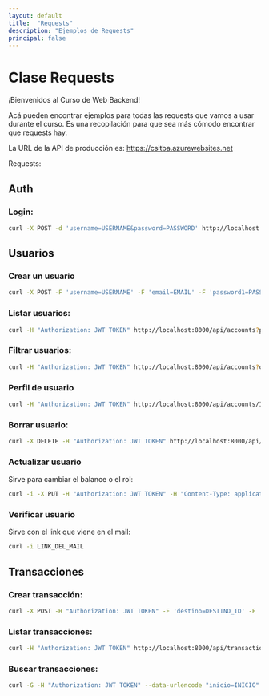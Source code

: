 ```yaml
---
layout: default
title:  "Requests"
description: "Ejemplos de Requests"
principal: false
---
```


# Clase Requests

¡Bienvenidos al Curso de Web Backend!

Acá pueden encontrar ejemplos para todas las requests que vamos a usar durante el curso. Es una recopilación para que sea más cómodo encontrar que requests hay.

La URL de la API de producción es: https://csitba.azurewebsites.net

Requests:

## Auth

### Login:
```bash
curl -X POST -d 'username=USERNAME&password=PASSWORD' http://localhost:8000/api/auth/login
```

## Usuarios

### Crear un usuario
```bash
curl -X POST -F 'username=USERNAME' -F 'email=EMAIL' -F 'password1=PASSWORD' -F 'password2=PASSWORD' http://localhost:8000/api/accounts
```

### Listar usuarios:
```bash
curl -H "Authorization: JWT TOKEN" http://localhost:8000/api/accounts?p=P&s=S
```

### Filtrar usuarios:
```bash
curl -H "Authorization: JWT TOKEN" http://localhost:8000/api/accounts?q=BUSQUEDA&p=P&s=S
```

### Perfil de usuario
```bash
curl -H "Authorization: JWT TOKEN" http://localhost:8000/api/accounts/ID
```

### Borrar usuario:
```bash
curl -X DELETE -H "Authorization: JWT TOKEN" http://localhost:8000/api/accounts/ID
```

### Actualizar usuario
Sirve para cambiar el balance o el rol:
```bash
curl -i -X PUT -H "Authorization: JWT TOKEN" -H "Content-Type: application/json" http://localhost:8000/api/accounts/ID -d '{"balance": BALANCE,"email": "EMAIL","groups": [{"name": "GRUPO"}],"id": ID,"username": "USERNAME"}'
```

### Verificar usuario
Sirve con el link que viene en el mail:
```bash
curl -i LINK_DEL_MAIL
```

## Transacciones

### Crear transacción:
```bash
curl -X POST -H "Authorization: JWT TOKEN" -F 'destino=DESTINO_ID' -F 'cantidad=CANTIDAD' http://localhost:8000/api/transactions
```

### Listar transacciones:
```bash
curl -H "Authorization: JWT TOKEN" http://localhost:8000/api/transactions?p=P&s=S
```

### Buscar transacciones:
```bash
curl -G -H "Authorization: JWT TOKEN" --data-urlencode "inicio=INICIO" --data-urlencode "fin=FIN" 'http://localhost:8000/api/transactions?p=P&s=S'
```